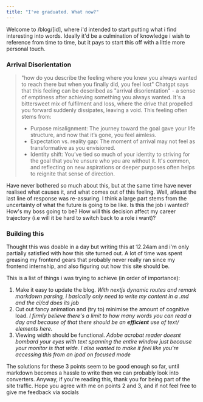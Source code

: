 ```yaml
---
title: "I've graduated. What now?"
---
```


Welcome to /blog/[id], where i'd intended to start putting what i find interesting into words. Ideally it'd be a culmination of knowledge i wish to reference from time to time, but it pays to start this off with a little more personal touch.

### Arrival Disorientation
> "how do you describe the feeling where you knew you always wanted to reach there but when you finally did, you feel lost"
Chatgpt says that
> this feeling can be described as "arrival disorientation" - a sense of emptiness after achieving something you always wanted. It's a bittersweet mix of fulfilment and loss, where the drive that propelled you forward suddenly dissipates, leaving a void. 
> This feeling often stems from:
> - Purpose misalignment: The journey toward the goal gave your life structure, and now that it’s gone, you feel aimless.
> - Expectation vs. reality gap: The moment of arrival may not feel as transformative as you envisioned.
> - Identity shift: You’ve tied so much of your identity to striving for the goal that you’re unsure who you are without it.
> It's common, and reflecting on new aspirations or deeper purposes often helps to reignite that sense of direction.

Have never bothered so much about this, but at the same time have never realised what causes it, and what comes out of this feeling. Well, atleast the last line of response was re-assuring. I think a large part stems from the uncertainty of what the future is going to be like. Is this the job i wanted? How's my boss going to be? How will this decision affect my career trajectory (i.e will it be hard to switch back to a role i want)? 


### Building this 
Thought this was doable in a day but writing this at 12.24am and i'm only partially satisfied with how this site turned out. A lot of time was spent greasing my frontend gears that probably never really ran since my frontend internship, and also figuring out how this site should be. 

This is a list of things i was trying to achieve (in order of importance):
1. Make it easy to update the blog. *With nextjs dynamic routes and remark markdown parsing, i basically only need to write my content in a .md and the ci/cd does its job*
2. Cut out fancy animation and (try to) minimise the amount of cognitive load. *I firmly believe there's a limit to how many words you can read a day and because of that there should be an **efficient** use of text/ elements here.* 
3. Viewing width should be functional. *Adobe acrobat reader doesnt bombard your eyes with text spanning the entire window just because your monitor is that wide. I also wanted to make it feel like you're accessing this from an ipad on focused mode*

The solutions for these 3 points seem to be good enough so far, until markdown becomes a hassle to write then we can probably look into converters. Anyway, if you're reading this, thank you for being part of the site traffic. Hope you agree with me on points 2 and 3, and if not feel free to give me feedback via socials 
   








